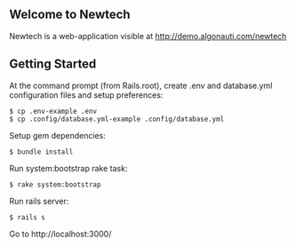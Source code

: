 ## Welcome to Newtech

Newtech is a web-application visible at http://demo.algonauti.com/newtech


## Getting Started

At the command prompt (from Rails.root), create .env and database.yml configuration files and setup preferences:

    $ cp .env-example .env
    $ cp .config/database.yml-example .config/database.yml

Setup gem dependencies:

    $ bundle install

Run system:bootstrap rake task:

    $ rake system:bootstrap

Run rails server:

    $ rails s

Go to http://localhost:3000/


